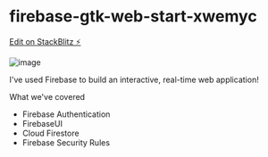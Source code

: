 # firebase-gtk-web-start-xwemyc

[Edit on StackBlitz ⚡️](https://stackblitz.com/edit/firebase-gtk-web-start-xwemyc)

![image](https://user-images.githubusercontent.com/99037494/210155509-7117aab7-9f63-4dcd-a99c-344ca40154da.png)

I've used Firebase to build an interactive, real-time web application!

What we've covered
- Firebase Authentication
- FirebaseUI
- Cloud Firestore
- Firebase Security Rules
